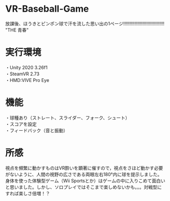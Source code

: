 # VR-Baseball-Game
放課後、ほうきとピンポン球で汗を流した思い出の1ページ!!!!!!!!!!!!!!!!!!!!!!!!!!!!!!!!<Br>
  "THE 青春"

# 実行環境
・Unity 2020 3.26f1 <Br>
・SteamVR 2.73 <Br>
・HMD:VIVE Pro Eye <Br>
  
# 機能
・球種あり（ストレート、スライダー、フォーク、シュート） <Br>
・スコアを設定 <Br>
・フィードバック（音と振動）

# 所感
視点を頻繁に動かすものはVR酔いを顕著に催すので，視点をさほど動かす必要がないように、人間の視野の広さである両眼左右180°内に球を提示しました。<BR>
身体を使った体験型ゲーム（Wii Sportsとか）はゲームの中に入りこめて面白いと思いました。しかし、ソロプレイではそこまで楽しめないかも。。。対戦型にすれば楽しさ倍増！？<Br>
